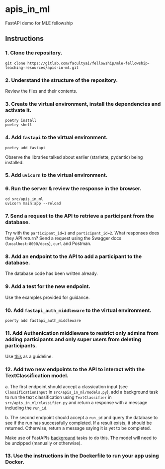 # apis_in_ml

FastAPI demo for MLE fellowship

## Instructions
### 1. Clone the repository.
```
git clone https://gitlab.com/facultyai/fellowship/mle-fellowship-teaching-resources/apis-in-ml.git
```

### 2. Understand the structure of the repository.
Review the files and their contents.

### 3. Create the virtual environment, install the dependencies and activate it.
```
poetry install
poetry shell
```

### 4. Add `fastapi` to the virtual environment.
```
poetry add fastapi
```
Observe the libraries talked about earlier (starlette, pydantic) being installed.

### 5. Add `uvicorn` to the virtual environment.

### 6. Run the server & review the response in the browser.
```
cd src/apis_in_ml
uvicorn main:app --reload
```

### 7. Send a request to the API to retrieve a participant from the database.
Try with the `participant_id=1` and `participant_id=2`. What responses does they API return?
Send a request using the Swagger docs (`localhost:8000/docs`), `curl` and Postman.

### 8. Add an endpoint to the API to add a participant to the database.
The database code has been written already.

### 9. Add a test for the new endpoint.
Use the examples provided for guidance.

### 10. Add `fastapi_auth_middleware` to the virtual environment.
```
poerty add fastapi_auth_middleware
```

### 11. Add Authenication middleware to restrict only admins from adding participants and only super users from deleting participants.
Use [this](!https://fastapi-auth-middleware.code-specialist.com/) as a guideline.

### 12. Add two new endpoints to the API to interact with the TextClassification model. 
a. The first endpoint should accept a classication input (see `ClassificationInput` in `src/apis_in_ml/models.py`), add a background task to run the text classification using `TextClassifier` in `src/apis_in_ml/classifier.py` and return a response with a message including the `run_id`. 

b. The second endpoint should accept a `run_id` and query the database to see if the run has successfully completed. If a result exists, it should be returned. Otherwise, return a message saying it is yet to be completed.

Make use of FastAPIs [background](https://fastapi.tiangolo.com/tutorial/background-tasks/) tasks to do this.
The model will need to be unzipped (manually or otherwise).

### 13. Use the instructions in the Dockerfile to run your app using Docker.